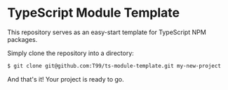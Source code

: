 # TypeScript Module Template
This repository serves as an easy-start template for TypeScript NPM packages. 

Simply clone the repository into a directory:

```bash
$ git clone git@github.com:T99/ts-module-template.git my-new-project
```

And that's it! Your project is ready to go.
